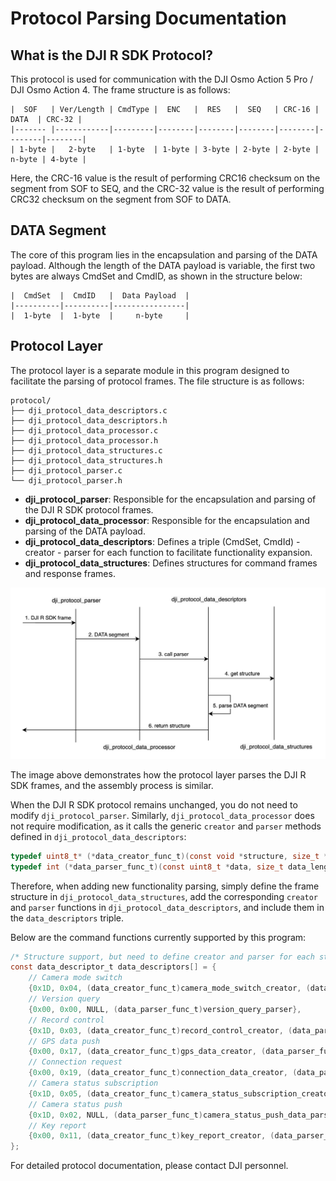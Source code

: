 # Protocol Parsing Documentation

## What is the DJI R SDK Protocol?

This protocol is used for communication with the DJI Osmo Action 5 Pro / DJI Osmo Action 4. The frame structure is as follows:

```
|  SOF   | Ver/Length | CmdType |  ENC   |  RES   |  SEQ   | CRC-16 |  DATA  | CRC-32 |
|------- |------------|---------|--------|--------|--------|--------|--------|--------|
| 1-byte |   2-byte   | 1-byte  | 1-byte | 3-byte | 2-byte | 2-byte | n-byte | 4-byte |
```

Here, the CRC-16 value is the result of performing CRC16 checksum on the segment from SOF to SEQ, and the CRC-32 value is the result of performing CRC32 checksum on the segment from SOF to DATA.

## DATA Segment

The core of this program lies in the encapsulation and parsing of the DATA payload. Although the length of the DATA payload is variable, the first two bytes are always CmdSet and CmdID, as shown in the structure below:

```
|  CmdSet  |  CmdID   |  Data Payload  |
|----------|----------|----------------|
|  1-byte  |  1-byte  |     n-byte     |
```

## Protocol Layer

The protocol layer is a separate module in this program designed to facilitate the parsing of protocol frames. The file structure is as follows:

```
protocol/
├── dji_protocol_data_descriptors.c
├── dji_protocol_data_descriptors.h
├── dji_protocol_data_processor.c
├── dji_protocol_data_processor.h
├── dji_protocol_data_structures.c
├── dji_protocol_data_structures.h
├── dji_protocol_parser.c
└── dji_protocol_parser.h
```

- **dji_protocol_parser**: Responsible for the encapsulation and parsing of the DJI R SDK protocol frames.
- **dji_protocol_data_processor**: Responsible for the encapsulation and parsing of the DATA payload.
- **dji_protocol_data_descriptors**: Defines a triple (CmdSet, CmdId) - creator - parser for each function to facilitate functionality expansion.
- **dji_protocol_data_structures**: Defines structures for command frames and response frames.

<img title="Protocol Layer" src="images/protocol_layer.png" alt="Protocol Layer" data-align="center" width="652">

The image above demonstrates how the protocol layer parses the DJI R SDK frames, and the assembly process is similar.

When the DJI R SDK protocol remains unchanged, you do not need to modify `dji_protocol_parser`. Similarly, `dji_protocol_data_processor` does not require modification, as it calls the generic `creator` and `parser` methods defined in `dji_protocol_data_descriptors`:

```c
typedef uint8_t* (*data_creator_func_t)(const void *structure, size_t *data_length, uint8_t cmd_type);
typedef int (*data_parser_func_t)(const uint8_t *data, size_t data_length, void *structure_out, uint8_t cmd_type);
```

Therefore, when adding new functionality parsing, simply define the frame structure in `dji_protocol_data_structures`, add the corresponding `creator` and `parser` functions in `dji_protocol_data_descriptors`, and include them in the `data_descriptors` triple.

Below are the command functions currently supported by this program:

```c
/* Structure support, but need to define creator and parser for each structure */
const data_descriptor_t data_descriptors[] = {
    // Camera mode switch
    {0x1D, 0x04, (data_creator_func_t)camera_mode_switch_creator, (data_parser_func_t)camera_mode_switch_parser},
    // Version query
    {0x00, 0x00, NULL, (data_parser_func_t)version_query_parser},
    // Record control
    {0x1D, 0x03, (data_creator_func_t)record_control_creator, (data_parser_func_t)record_control_parser},
    // GPS data push
    {0x00, 0x17, (data_creator_func_t)gps_data_creator, (data_parser_func_t)gps_data_parser},
    // Connection request
    {0x00, 0x19, (data_creator_func_t)connection_data_creator, (data_parser_func_t)connection_data_parser},
    // Camera status subscription
    {0x1D, 0x05, (data_creator_func_t)camera_status_subscription_creator, NULL},
    // Camera status push
    {0x1D, 0x02, NULL, (data_parser_func_t)camera_status_push_data_parser},
    // Key report
    {0x00, 0x11, (data_creator_func_t)key_report_creator, (data_parser_func_t)key_report_parser},
};
```

For detailed protocol documentation, please contact DJI personnel.
